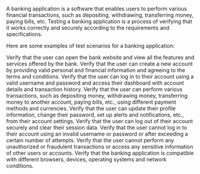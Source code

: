 A banking application is a software that enables users to perform various financial transactions, such as depositing, withdrawing, transferring money, paying bills, etc. Testing a banking application is a process of verifying that it works correctly and securely according to the requirements and specifications.

Here are some examples of test scenarios for a banking application:

Verify that the user can open the bank website and view all the features and services offered by the bank.
Verify that the user can create a new account by providing valid personal and financial information and agreeing to the terms and conditions.
Verify that the user can log in to their account using a valid username and password and access their dashboard with account details and transaction history.
Verify that the user can perform various transactions, such as depositing money, withdrawing money, transferring money to another account, paying bills, etc., using different payment methods and currencies.
Verify that the user can update their profile information, change their password, set up alerts and notifications, etc., from their account settings.
Verify that the user can log out of their account securely and clear their session data.
Verify that the user cannot log in to their account using an invalid username or password or after exceeding a certain number of attempts.
Verify that the user cannot perform any unauthorized or fraudulent transactions or access any sensitive information of other users or accounts.
Verify that the banking application is compatible with different browsers, devices, operating systems and network conditions.
